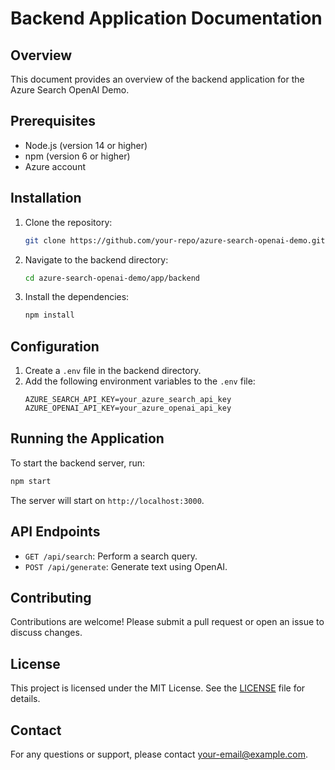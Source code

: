 # Backend Application Documentation

## Overview
This document provides an overview of the backend application for the Azure Search OpenAI Demo.

## Prerequisites
- Node.js (version 14 or higher)
- npm (version 6 or higher)
- Azure account

## Installation
1. Clone the repository:
    ```sh
    git clone https://github.com/your-repo/azure-search-openai-demo.git
    ```
2. Navigate to the backend directory:
    ```sh
    cd azure-search-openai-demo/app/backend
    ```
3. Install the dependencies:
    ```sh
    npm install
    ```

## Configuration
1. Create a `.env` file in the backend directory.
2. Add the following environment variables to the `.env` file:
    ```env
    AZURE_SEARCH_API_KEY=your_azure_search_api_key
    AZURE_OPENAI_API_KEY=your_azure_openai_api_key
    ```

## Running the Application
To start the backend server, run:
```sh
npm start
```
The server will start on `http://localhost:3000`.

## API Endpoints
- `GET /api/search`: Perform a search query.
- `POST /api/generate`: Generate text using OpenAI.

## Contributing
Contributions are welcome! Please submit a pull request or open an issue to discuss changes.

## License
This project is licensed under the MIT License. See the [LICENSE](../LICENSE) file for details.

## Contact
For any questions or support, please contact [your-email@example.com](mailto:your-email@example.com).
